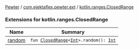 [Pewter](../../index.md) / [com.ejektaflex.pewter.ext](../index.md) / [kotlin.ranges.ClosedRange](./index.md)

### Extensions for kotlin.ranges.ClosedRange

| Name | Summary |
|---|---|
| [random](random.md) | `fun `[`ClosedRange`](https://kotlinlang.org/api/latest/jvm/stdlib/kotlin.ranges/-closed-range/index.html)`<`[`Int`](https://kotlinlang.org/api/latest/jvm/stdlib/kotlin/-int/index.html)`>.random(): `[`Int`](https://kotlinlang.org/api/latest/jvm/stdlib/kotlin/-int/index.html) |

